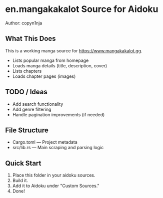# en.mangakakalot Source for Aidoku

Author: copyn1nja

## What This Does
This is a working manga source for https://www.mangakakalot.gg.

- Lists popular manga from homepage
- Loads manga details (title, description, cover)
- Lists chapters
- Loads chapter pages (images)

## TODO / Ideas
- Add search functionality
- Add genre filtering
- Handle pagination improvements (if needed)

## File Structure
- Cargo.toml — Project metadata
- src/lib.rs — Main scraping and parsing logic

## Quick Start
1. Place this folder in your aidoku sources.
2. Build it.
3. Add it to Aidoku under "Custom Sources."
4. Done!
